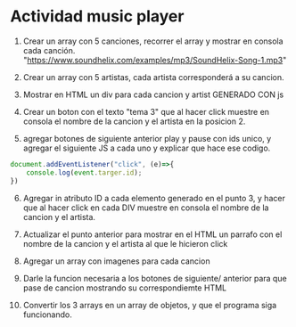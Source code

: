 # Actividad music player

1. Crear un array con 5 canciones, recorrer el array y mostrar en consola cada canción.
"https://www.soundhelix.com/examples/mp3/SoundHelix-Song-1.mp3"
2. Crear un array con 5 artistas, cada artista corresponderá a su cancion.

3. Mostrar en HTML un div para cada cancion y artist GENERADO CON js

4. Crear un boton con el texto "tema 3" que al hacer click muestre en consola el nombre de la cancion y el artista en la posicion 2.

5. agregar botones de siguiente anterior play y pause con ids unico, y agregar el siguiente JS a cada uno y explicar que hace ese codigo.

```js
document.addEventListener("click", (e)=>{
    console.log(event.targer.id);
})
```


6. Agregar in atributo ID a cada elemento generado en el punto 3, y hacer que al hacer click en cada DIV muestre en consola el nombre de la cancion y el artista.
7. Actualizar el punto anterior para mostrar en el HTML un parrafo con el nombre de la cancion y el artista al que le hicieron click

8. Agregar un array con imagenes para cada cancion

9. Darle la funcion necesaria a los botones de siguiente/ anterior para que pase de cancion  mostrando su correspondiemte HTML

10. Convertir los 3 arrays en un array de objetos, y que el programa siga funcionando.